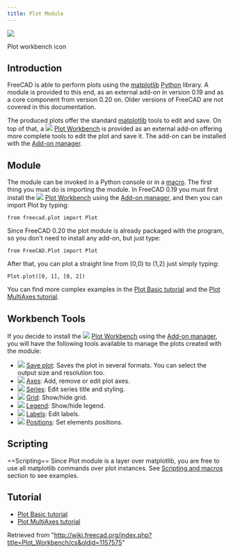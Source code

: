 ```yaml
---
title: Plot Module
---
```


![](/images/Workbench_Plot.svg)

Plot workbench icon

## Introduction

FreeCAD is able to perform plots using the [matplotlib](https://matplotlib.org/) [Python](/Python "Python") library. A module is provided to this end, as an external add-on in version 0.19 and as a core component from version 0.20 on. Older versions of FreeCAD are not covered in this documentation.

The produced plots offer the standard [matplotlib](https://matplotlib.org/) tools to edit and save. On top of that, a ![](/images/Workbench_Plot.svg) [Plot Workbench](/Plot_Workbench "Plot Workbench") is provided as an external add-on offering more complete tools to edit the plot and save it. The add-on can be installed with the [Add-on manager](/Std_AddonMgr "Std AddonMgr").

## Module

The module can be invoked in a Python console or in a [macro](/Macros "Macros"). The first thing you must do is importing the module. In FreeCAD 0.19 you must first install the ![](/images/Workbench_Plot.svg) [Plot Workbench](/Plot_Workbench "Plot Workbench") using the [Add-on manager](/Std_AddonMgr "Std AddonMgr"), and then you can import Plot by typing:

```
from freecad.plot import Plot

```

Since FreeCAD 0.20 the plot module is already packaged with the program, so you don't need to install any add-on, but just type:

```
from FreeCAD.Plot import Plot

```

After that, you can plot a straight line from (0,0) to (1,2) just simply typing:

```
Plot.plot([0, 1], [0, 2])

```

You can find more complex examples in the [Plot Basic tutorial](/Plot_Basic_tutorial "Plot Basic tutorial") and the [Plot MultiAxes tutorial](/Plot_MultiAxes_tutorial "Plot MultiAxes tutorial").

## Workbench Tools

If you decide to install the ![](/images/Workbench_Plot.svg) [Plot Workbench](/Plot_Workbench "Plot Workbench") using the [Add-on manager](/Std_AddonMgr "Std AddonMgr"), you will have the following tools available to manage the plots created with the module:

- ![](/images/Plot_Save.svg) [Save plot](/Plot_Save "Plot Save"): Saves the plot in several formats. You can select the output size and resolution too.
- ![](/images/Plot_Axes.svg) [Axes](/Plot_Axes "Plot Axes"): Add, remove or edit plot axes.
- ![](/images/Plot_Series.svg) [Series](/Plot_Series "Plot Series"): Edit series title and styling.
- ![](/images/Plot_Grid.svg) [Grid](/Plot_Grid "Plot Grid"): Show/hide grid.
- ![](/images/Plot_Legend.svg) [Legend](/Plot_Legend "Plot Legend"): Show/hide legend.
- ![](/images/Plot_Labels.svg) [Labels](/Plot_Labels "Plot Labels"): Edit labels.
- ![](/images/Plot_Positions.svg) [Positions](/Plot_Positions "Plot Positions"): Set elements positions.

## Scripting

==Scripting== Since Plot module is a layer over matplotlib, you are free to use all matplotlib commands over plot instances. See [Scripting and macros](/Scripting_and_macros/cs "Scripting and macros/cs") section to see examples.

## Tutorial

- [Plot Basic tutorial](/Plot_Basic_tutorial "Plot Basic tutorial")
- [Plot MultiAxes tutorial](/Plot_MultiAxes_tutorial "Plot MultiAxes tutorial")

Retrieved from "<http://wiki.freecad.org/index.php?title=Plot_Workbench/cs&oldid=1157575>"
